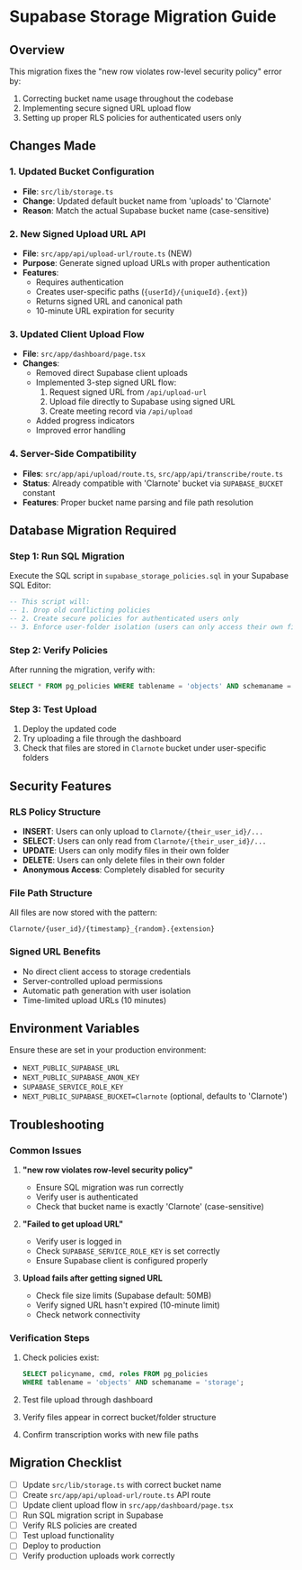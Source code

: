 # Supabase Storage Migration Guide

## Overview
This migration fixes the "new row violates row-level security policy" error by:
1. Correcting bucket name usage throughout the codebase
2. Implementing secure signed URL upload flow
3. Setting up proper RLS policies for authenticated users only

## Changes Made

### 1. Updated Bucket Configuration
- **File**: `src/lib/storage.ts`
- **Change**: Updated default bucket name from 'uploads' to 'Clarnote'
- **Reason**: Match the actual Supabase bucket name (case-sensitive)

### 2. New Signed Upload URL API
- **File**: `src/app/api/upload-url/route.ts` (NEW)
- **Purpose**: Generate signed upload URLs with proper authentication
- **Features**:
  - Requires authentication
  - Creates user-specific paths (`{userId}/{uniqueId}.{ext}`)
  - Returns signed URL and canonical path
  - 10-minute URL expiration for security

### 3. Updated Client Upload Flow
- **File**: `src/app/dashboard/page.tsx`
- **Changes**:
  - Removed direct Supabase client uploads
  - Implemented 3-step signed URL flow:
    1. Request signed URL from `/api/upload-url`
    2. Upload file directly to Supabase using signed URL
    3. Create meeting record via `/api/upload`
  - Added progress indicators
  - Improved error handling

### 4. Server-Side Compatibility
- **Files**: `src/app/api/upload/route.ts`, `src/app/api/transcribe/route.ts`
- **Status**: Already compatible with 'Clarnote' bucket via `SUPABASE_BUCKET` constant
- **Features**: Proper bucket name parsing and file path resolution

## Database Migration Required

### Step 1: Run SQL Migration
Execute the SQL script in `supabase_storage_policies.sql` in your Supabase SQL Editor:

```sql
-- This script will:
-- 1. Drop old conflicting policies
-- 2. Create secure policies for authenticated users only
-- 3. Enforce user-folder isolation (users can only access their own files)
```

### Step 2: Verify Policies
After running the migration, verify with:
```sql
SELECT * FROM pg_policies WHERE tablename = 'objects' AND schemaname = 'storage';
```

### Step 3: Test Upload
1. Deploy the updated code
2. Try uploading a file through the dashboard
3. Check that files are stored in `Clarnote` bucket under user-specific folders

## Security Features

### RLS Policy Structure
- **INSERT**: Users can only upload to `Clarnote/{their_user_id}/...`
- **SELECT**: Users can only read from `Clarnote/{their_user_id}/...`
- **UPDATE**: Users can only modify files in their own folder
- **DELETE**: Users can only delete files in their own folder
- **Anonymous Access**: Completely disabled for security

### File Path Structure
All files are now stored with the pattern:
```
Clarnote/{user_id}/{timestamp}_{random}.{extension}
```

### Signed URL Benefits
- No direct client access to storage credentials
- Server-controlled upload permissions
- Automatic path generation with user isolation
- Time-limited upload URLs (10 minutes)

## Environment Variables
Ensure these are set in your production environment:
- `NEXT_PUBLIC_SUPABASE_URL`
- `NEXT_PUBLIC_SUPABASE_ANON_KEY`
- `SUPABASE_SERVICE_ROLE_KEY`
- `NEXT_PUBLIC_SUPABASE_BUCKET=Clarnote` (optional, defaults to 'Clarnote')

## Troubleshooting

### Common Issues
1. **"new row violates row-level security policy"**
   - Ensure SQL migration was run correctly
   - Verify user is authenticated
   - Check that bucket name is exactly 'Clarnote' (case-sensitive)

2. **"Failed to get upload URL"**
   - Verify user is logged in
   - Check `SUPABASE_SERVICE_ROLE_KEY` is set correctly
   - Ensure Supabase client is configured properly

3. **Upload fails after getting signed URL**
   - Check file size limits (Supabase default: 50MB)
   - Verify signed URL hasn't expired (10-minute limit)
   - Check network connectivity

### Verification Steps
1. Check policies exist:
   ```sql
   SELECT policyname, cmd, roles FROM pg_policies 
   WHERE tablename = 'objects' AND schemaname = 'storage';
   ```

2. Test file upload through dashboard
3. Verify files appear in correct bucket/folder structure
4. Confirm transcription works with new file paths

## Migration Checklist
- [ ] Update `src/lib/storage.ts` with correct bucket name
- [ ] Create `src/app/api/upload-url/route.ts` API route
- [ ] Update client upload flow in `src/app/dashboard/page.tsx`
- [ ] Run SQL migration script in Supabase
- [ ] Verify RLS policies are created
- [ ] Test upload functionality
- [ ] Deploy to production
- [ ] Verify production uploads work correctly 